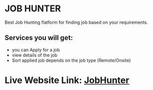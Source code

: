 # JOB HUNTER
Best Job Hunting flatform for finding job based on your requirements.

## Services you will get:
- you can Apply for a job
- view details of the job
- Sort applied job depends on the job type (Remote/Onsite)

# Live Website Link: [JobHunter](https://earnest-dieffenbachia-3b31bc.netlify.app/)